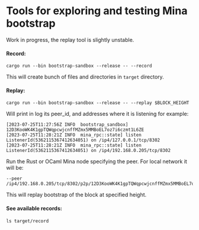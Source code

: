 # Tools for exploring and testing Mina bootstrap 

Work in progress, the replay tool is slightly unstable.

#### Record: 

```
cargo run --bin bootstrap-sandbox --release -- --record
```

This will create bunch of files and directories in `target` directory.

#### Replay: 

```
cargo run --bin bootstrap-sandbox --release -- --replay $BLOCK_HEIGHT
```

Will print in log its peer_id, and addresses where it is listening for example:

```
[2023-07-25T11:27:56Z INFO  bootstrap_sandbox] 12D3KooWK4K1gpTQWqpcwjcnffMZmx5MMBoEL7oz7i6czmt1L6ZE
[2023-07-25T11:28:21Z INFO  mina_rpc::state] listen ListenerId(5362115367412634051) on /ip4/127.0.0.1/tcp/8302
[2023-07-25T11:28:21Z INFO  mina_rpc::state] listen ListenerId(5362115367412634051) on /ip4/192.168.0.205/tcp/8302
```

Run the Rust or OCaml Mina node specifying the peer. For local network it will be:
```
--peer /ip4/192.168.0.205/tcp/8302/p2p/12D3KooWK4K1gpTQWqpcwjcnffMZmx5MMBoEL7oz7i6czmt1L6ZE
```

This will replay bootstrap of the block at specified height.

#### See available records:

```
ls target/record
```
